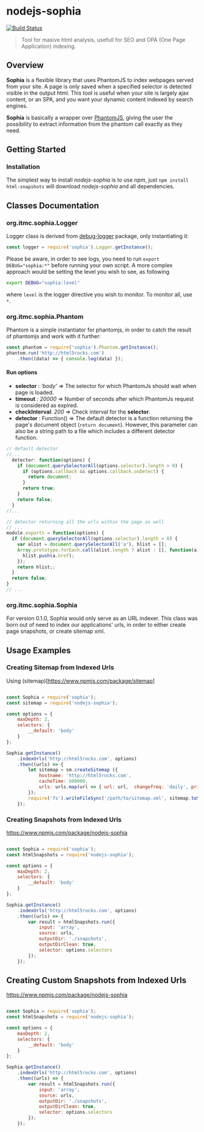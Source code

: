# nodejs-sophia

<!-- [![npm version](https://badge.fury.io/js/nodejs-sophia.svg)](http://badge.fury.io/js/nodejs-sophia) -->
[![Build Status](https://api.travis-ci.org/dragoscirjan/nodejs-sophia.svg?branch=master)](http://travis-ci.org/dragoscirjan/nodejs-sophia)
<!-- [![Coverage Status](https://img.shields.io/coveralls/dragoscirjan/nodejs-sophia.svg)](https://coveralls.io/r/dragoscirjan/nodejs-sophia?branch=master) -->
<!-- [![Dependency Status](https://david-dm.org/dragoscirjan/nodejs-sophia.svg)](https://david-dm.org/dragoscirjan/nodejs-sophia) -->
<!-- [![devDependency Status](https://david-dm.org/dragoscirjan/nodejs-sophia/dev-status.svg)](https://david-dm.org/dragoscirjan/nodejs-sophia#info=devDependencies) -->
<!-- [![Codacy Badge](https://www.codacy.com/project/badge/03d414fc2e264ef4b40456aae5b52108)](https://www.codacy.com/public/alex/nodejs-sophia) -->

> Tool for masive html analysis, usefull for SEO and OPA (One Page Application) indexing.

## Overview

**Sophia** is a flexible library that uses PhantomJS to index webpages served from your site. A page is only saved
when a specified selector is detected visible in the output html. This tool is useful when your site is largely ajax
content, or an SPA, and you want your dynamic content indexed by search engines.

**Sophia** is basically a wrapper over [PhantomJS](http://phantomjs.org/), giving the user the possibility to extract
information from the phantom call exactly as they need.

## Getting Started

### Installation

The simplest way to install *nodejs-sophia* is to use *npm*, just `npm install html-snapshots` will download
*nodejs-sophia* and all dependencies.

## Classes Documentation

### org.itmc.sophia.Logger

Logger class is derived from [debug-logger](https://www.npmjs.com/package/debug-logger) package, only instantiating it:

```javascript
const logger = require('sophia').Logger.getInstance();
```

Please be aware, in order to see logs, you need to run `export DEBUG="sophia:*"` before running your own script. A more
complex approach would be setting the level you wish to see, as following

```bash
export DEBUG="sophia:level"
```
where `level` is the logger directive you wish to monitor. To monitor all, use `*`.

### org.itmc.sophia.Phantom

Phantom is a simple instantiator for phantomjs, in order to catch the result of phantomjs and work with it further:

```javascript
const phantom = require('sophia').Phantom.getInstance();
phantom.run('http://html5rocks.com')
    .then((data) => { console.log(data) });
```
#### Run options

* **selector** : *'body'* => The selector for which PhantomJs should wait when page is loaded.
* **timeout** : *20000* => Number of seconds after which PhantomJs request is considered as expired.
* **checkInterval**: *200* => Check interval for the **selector**.
* **detector** : Function() => The default detector is a function returning the page's document object (`return document`). However, this parameter can also be a string path to a file which includes a different detector function.

```javascript
// default detector
//...
  detector: function(options) {
    if (document.querySelectorAll(options.selector).length > 0) {
      if (options.callback && options.callback.onDetect) {
        return document;
      }
      return true;
    }
    return false;
  }
//...

// detector returning all the urls within the page as well
// ...
module.exports = function(options) {
  if (document.querySelectorAll(options.selector).length > 0) {
    var alist = document.querySelectorAll('a'), hlist = [];
    Array.prototype.forEach.call(alist.length ? alist : [], function(a) {
      hlist.push(a.href);
    });
    return hlist;;
  }
  return false;
}
// ...
```

### org.itmc.sophia.Sophia

For version 0.1.0, Sophia would only serve as an URL indexer. This class was born out of need to index our applications'
urls, in order to either create page snapshots, or create sitemap xml.

## Usage Examples

### Creating Sitemap from Indexed Urls

Using (sitemap)[https://www.npmjs.com/package/sitemap]

```javascript

const Sophia = require('sophia');
const sitemap = require('nodejs-sophia');

const options = {
    maxDepth: 2,
    selectors: {
        __default: 'body'
    }
};

Sophia.getInstance()
    .indexUrls('http://html5rocks.com', options)
    .then((urls) => {
        let sitemap = sm.createSitemap ({
            hostname: 'http://html5rocks.com',
            cacheTime: 600000,
            urls: urls.map(url => { url: url,  changefreq: 'daily', priority: 0.3 })
        });
        require('fs').writeFileSync('/path/to/sitemap.xml', sitemap.toString());
    });
```

### Creating Snapshots from Indexed Urls

https://www.npmjs.com/package/nodejs-sophia

```javascript

const Sophia = require('sophia');
const htmlSnapshots = require('nodejs-sophia');

const options = {
    maxDepth: 2,
    selectors: {
        __default: 'body'
    }
};

Sophia.getInstance()
    .indexUrls('http://html5rocks.com', options)
    .then((urls) => {
        var result = htmlSnapshots.run({
            input: 'array',
            source: urls,
            outputDir: './snapshots',
            outputDirClean: true,  
            selector: options.selectors
        });
    });
```

## Creating Custom Snapshots from Indexed Urls

https://www.npmjs.com/package/nodejs-sophia

```javascript

const Sophia = require('sophia');
const htmlSnapshots = require('nodejs-sophia');

const options = {
    maxDepth: 2,
    selectors: {
        __default: 'body'
    }
};

Sophia.getInstance()
    .indexUrls('http://html5rocks.com', options)
    .then((urls) => {
        var result = htmlSnapshots.run({
            input: 'array',
            source: urls,
            outputDir: './snapshots',
            outputDirClean: true,  
            selector: options.selectors
        });
    });
```
